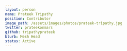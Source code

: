 ```yaml
---
layout: person
name: Prateek Tripathy
position: Contributor
image_path: /assets/images/photos/prateek-tripathy.jpg
twitter: prateekonmars
github: tripathyprateek
blurb: Mesh Head
status: Active
---
```

